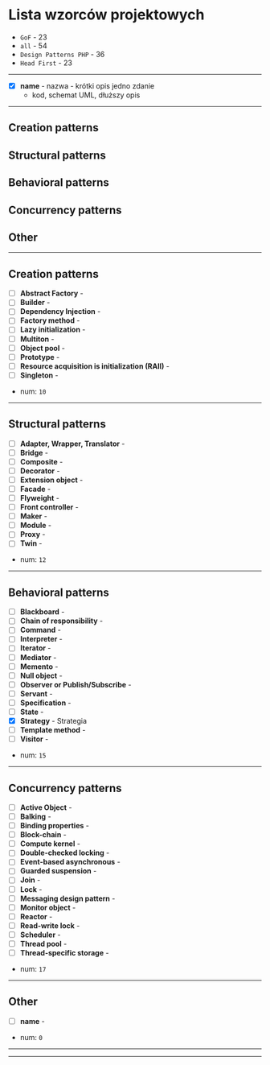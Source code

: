 # Lista wzorców projektowych

- `GoF` - 23
- `all` - 54
- `Design Patterns PHP` - 36
- `Head First` - 23

---

- [x] **name** - nazwa - krótki opis jedno zdanie
  - kod, schemat UML, dłuższy opis
  
---

## Creation patterns
## Structural patterns
## Behavioral patterns
## Concurrency patterns
## Other

---

## Creation patterns

- [ ] **Abstract Factory** -
- [ ] **Builder** -
- [ ] **Dependency Injection** -
- [ ] **Factory method** -
- [ ] **Lazy initialization** -
- [ ] **Multiton** -
- [ ] **Object pool** -
- [ ] **Prototype** -
- [ ] **Resource acquisition is initialization (RAII)** -
- [ ] **Singleton** -

- num: `10`

---

## Structural patterns

- [ ] **Adapter, Wrapper, Translator** -
- [ ] **Bridge** -
- [ ] **Composite** -
- [ ] **Decorator** -
- [ ] **Extension object** -
- [ ] **Facade** -
- [ ] **Flyweight** -
- [ ] **Front controller** -
- [ ] **Maker** -
- [ ] **Module** -
- [ ] **Proxy** -
- [ ] **Twin** -

- num: `12`

---

## Behavioral patterns

- [ ] **Blackboard** -
- [ ] **Chain of responsibility** -
- [ ] **Command** -
- [ ] **Interpreter** -
- [ ] **Iterator** -
- [ ] **Mediator** -
- [ ] **Memento** -
- [ ] **Null object** -
- [ ] **Observer or Publish/Subscribe** -
- [ ] **Servant** -
- [ ] **Specification** -
- [ ] **State** -
- [x] **Strategy** - Strategia
- [ ] **Template method** -
- [ ] **Visitor** -

- num: `15`

---

## Concurrency patterns

- [ ] **Active Object** -
- [ ] **Balking** -
- [ ] **Binding properties** -
- [ ] **Block-chain** -
- [ ] **Compute kernel** -
- [ ] **Double-checked locking** -
- [ ] **Event-based asynchronous** -
- [ ] **Guarded suspension** -
- [ ] **Join** -
- [ ] **Lock** -
- [ ] **Messaging design pattern** -
- [ ] **Monitor object** -
- [ ] **Reactor** -
- [ ] **Read-write lock** -
- [ ] **Scheduler** -
- [ ] **Thread pool** -
- [ ] **Thread-specific storage** -

- num: `17`

---

## Other

- [ ] **name** -

- num: `0`

---


---
